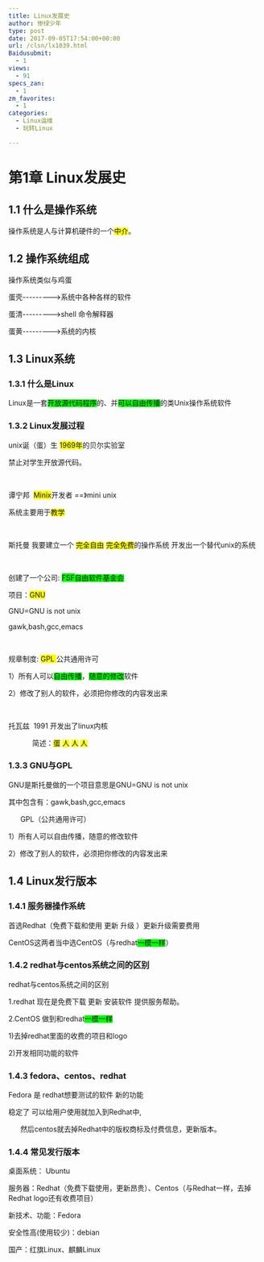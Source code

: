 ```yaml
---
title: Linux发展史
author: 惨绿少年
type: post
date: 2017-09-05T17:54:00+00:00
url: /clsn/lx1039.html
Baidusubmit:
  - 1
views:
  - 91
specs_zan:
  - 1
zm_favorites:
  - 1
categories:
  - Linux运维
  - 玩转Linux

---
```

# 第1章 Linux<span style="font-family:新宋体;Times New Roman&quot;;Times New Roman&quot;">发展史</span>

## 1.1 <span style="font-family: 新宋体;Times New Roman&quot;;Times New Roman&quot;">什么是操作系统</span>

<span style="font-family:新宋体;Times New Roman&quot;;Times New Roman&quot;">操作系统是人与计算机硬件的一个<span style="background:yellow;">中介</span>。</span>

## 1.2 <span style="font-family: 新宋体;Times New Roman&quot;;Times New Roman&quot;">操作系统组成</span>

<span style="font-family:新宋体;Times New Roman&quot;;Times New Roman&quot;">操作系统类似与鸡蛋</span>

<span style="font-family:新宋体;Times New Roman&quot;;Times New Roman&quot;">蛋壳</span>---------&gt;<span style="font-family:新宋体;Times New Roman&quot;;Times New Roman&quot;">系统中各种各样的软件</span> 

<span style="font-family:新宋体;Times New Roman&quot;;Times New Roman&quot;">蛋清</span>---------&gt;shell <span style="font-family:新宋体;Times New Roman&quot;;Times New Roman&quot;">命令解释器</span>

<span style="font-family:新宋体;Times New Roman&quot;;Times New Roman&quot;">蛋黄</span>---------&gt;<span style="font-family:新宋体;Times New Roman&quot;;Times New Roman&quot;">系统的内核</span>

## 1.3 Linux<span style="font-family:新宋体;Times New Roman&quot;;Times New Roman&quot;">系统</span>

### 1.3.1 <span style="font-family: 新宋体;Times New Roman&quot;;Times New Roman&quot;">什么是</span>Linux

Linux<span style="font-family:新宋体;Times New Roman&quot;;Times New Roman&quot;">是一套<span style="background:lime;">开放源代码程序</span>的、并<span style="background:lime;">可以自由传播</span>的类</span>Unix<span style="font-family:新宋体;Times New Roman&quot;;Times New Roman&quot;">操作系统软件</span>

### 1.3.2 Linux<span style="font-family:新宋体;Times New Roman&quot;;Times New Roman&quot;">发展过程</span>

unix<span style="font-family:新宋体;Times New Roman&quot;;Times New Roman&quot;">诞（蛋）生</span> <span style="background:yellow;">1969</span><span style="font-family:新宋体;Times New Roman&quot;;Times New Roman&quot;;background:yellow;">年</span><span style="font-family:新宋体;Times New Roman&quot;;Times New Roman&quot;">的贝尔实验室</span>&nbsp;

<span style="font-family:新宋体;Times New Roman&quot;;Times New Roman&quot;">禁止对学生开放源代码。</span>

&nbsp;

<span style="font-family:新宋体;Times New Roman&quot;;Times New Roman&quot;">谭宁邦</span>&nbsp; <span style="background:yellow;">Minix</span><span style="font-family:新宋体;Times New Roman&quot;;Times New Roman&quot;">开发者</span> ==<span style="font-family: 新宋体;Times New Roman&quot;;Times New Roman&quot;">》</span>mini unix 

<span style="font-family:新宋体;Times New Roman&quot;;Times New Roman&quot;">系统主要用于<span style="background:yellow;">教学</span></span>

&nbsp;

<span style="font-family:新宋体;Times New Roman&quot;;Times New Roman&quot;">斯托曼</span>&nbsp;<span style="font-family:新宋体;Times New Roman&quot;;Times New Roman&quot;">我要建立一个</span> <span style="font-family: 新宋体;Times New Roman&quot;;Times New Roman&quot;; background:yellow;">完全自由</span> <span style="font-family:新宋体;Times New Roman&quot;;Times New Roman&quot;;background:yellow;">完全免费</span><span style="font-family:新宋体;Times New Roman&quot;;Times New Roman&quot;">的操作系统</span> <span style="font-family:新宋体;Times New Roman&quot;;Times New Roman&quot;">开发出一个替代</span>unix<span style="font-family:新宋体;Times New Roman&quot;;Times New Roman&quot;">的系统</span>

&nbsp;

<span style="font-family:新宋体;Times New Roman&quot;;Times New Roman&quot;">创建了一个公司</span>: <span style="background: lime;">FSF</span><span style="font-family:新宋体;Times New Roman&quot;;Times New Roman&quot;; background:lime;">自由软件基金会</span>

<span style="font-family:新宋体;Times New Roman&quot;;Times New Roman&quot;">项目：</span><span style="background:yellow;">GNU</span>&nbsp;&nbsp;&nbsp; 

GNU=GNU is not unix

gawk,bash,gcc,emacs

&nbsp;

<span style="font-family:新宋体;Times New Roman&quot;;Times New Roman&quot;">规章制度</span>: <span style="background:yellow;">GPL </span><span style="font-family:新宋体;Times New Roman&quot;;Times New Roman&quot;">公共通用许可</span>

1<span style="font-family:新宋体;Times New Roman&quot;;Times New Roman&quot;">）所有人可以<span style="background:lime;">自由传播</span>，<span style="background:lime;">随意的修改</span>软件</span>

2<span style="font-family:新宋体;Times New Roman&quot;;Times New Roman&quot;">）修改了别人的软件，必须把你修改的内容发出来</span>

&nbsp;&nbsp;&nbsp;&nbsp;&nbsp;&nbsp;&nbsp;&nbsp;&nbsp;&nbsp;&nbsp; 

<span style="font-family:新宋体;Times New Roman&quot;;Times New Roman&quot;">托瓦兹</span>&nbsp; 1991 <span style="font-family:新宋体;Times New Roman&quot;;Times New Roman&quot;">开发出了</span>linux<span style="font-family:新宋体;Times New Roman&quot;;Times New Roman&quot;">内核</span>

&nbsp;&nbsp;&nbsp;&nbsp;&nbsp;&nbsp;&nbsp;&nbsp;&nbsp;&nbsp;&nbsp; <span style="font-family:新宋体;Times New Roman&quot;;Times New Roman&quot;">简述：<span style="background:yellow;">蛋</span></span> <span style="font-family: 新宋体;Times New Roman&quot;;Times New Roman&quot;; background:yellow;">人</span> <span style="font-family:新宋体;Times New Roman&quot;;Times New Roman&quot;;background:yellow;">人</span> <span style="font-family:新宋体;Times New Roman&quot;;Times New Roman&quot;;background:yellow;">人</span>

### 1.3.3 GNU<span style="font-family:新宋体;Times New Roman&quot;;Times New Roman&quot;">与</span>GPL

GNU<span style="font-family:新宋体;Times New Roman&quot;;Times New Roman&quot;">是斯托曼做的一个项目意思是</span>GNU=GNU is not unix&nbsp;&nbsp; 

<span style="font-family:新宋体;Times New Roman&quot;;Times New Roman&quot;">其中包含有：</span>gawk,bash,gcc,emacs

&nbsp;&nbsp;&nbsp;&nbsp;&nbsp; GPL<span style="font-family:新宋体;Times New Roman&quot;;Times New Roman&quot;">（公共通用许可）</span>

1<span style="font-family:新宋体;Times New Roman&quot;;Times New Roman&quot;">）所有人可以自由传播，随意的修改软件</span>

2<span style="font-family:新宋体;Times New Roman&quot;;Times New Roman&quot;">）修改了别人的软件，必须把你修改的内容发出来</span>

## 1.4 Linux<span style="font-family:新宋体;Times New Roman&quot;;Times New Roman&quot;">发行版本</span>

### 1.4.1 <span style="font-family: 新宋体;Times New Roman&quot;;Times New Roman&quot;">服务器操作系统</span>

<span style="font-family:新宋体;Times New Roman&quot;;Times New Roman&quot;">首选</span>Redhat<span style="font-family:新宋体;Times New Roman&quot;;Times New Roman&quot;">（免费下载和使用</span> <span style="font-family:新宋体;Times New Roman&quot;;Times New Roman&quot;">更新</span> <span style="font-family:新宋体;Times New Roman&quot;;Times New Roman&quot;">升级</span> <span style="font-family:新宋体;Times New Roman&quot;;Times New Roman&quot;">）更新升级需要费用</span>

CentOS<span style="font-family:新宋体;Times New Roman&quot;;Times New Roman&quot;">这两者当中选</span>CentOS<span style="font-family:新宋体;Times New Roman&quot;;Times New Roman&quot;">（与</span>redhat<span style="font-family:新宋体;Times New Roman&quot;;Times New Roman&quot;;background:lime;">一模一样</span><span style="font-family:新宋体;Times New Roman&quot;;Times New Roman&quot;">）</span>

### 1.4.2 redhat<span style="font-family:新宋体;Times New Roman&quot;;Times New Roman&quot;">与</span>centos<span style="font-family:新宋体;Times New Roman&quot;;Times New Roman&quot;">系统之间的区别</span>

redhat<span style="font-family:新宋体;Times New Roman&quot;;Times New Roman&quot;">与</span>centos<span style="font-family:新宋体;Times New Roman&quot;;Times New Roman&quot;">系统之间的区别</span>

1.redhat <span style="font-family:新宋体;Times New Roman&quot;;Times New Roman&quot;">现在是免费下载</span> <span style="font-family:新宋体;Times New Roman&quot;;Times New Roman&quot;">更新</span> <span style="font-family:新宋体;Times New Roman&quot;;Times New Roman&quot;">安装软件</span> <span style="font-family:新宋体;Times New Roman&quot;;Times New Roman&quot;">提供服务帮助。</span>

2.CentOS <span style="font-family:新宋体;Times New Roman&quot;;Times New Roman&quot;">做到和</span>redhat<span style="font-family:新宋体;Times New Roman&quot;;Times New Roman&quot;;background:lime;">一模一样</span>&nbsp;

1)<span style="font-family:新宋体;Times New Roman&quot;;Times New Roman&quot;">去掉</span>redhat<span style="font-family:新宋体;Times New Roman&quot;;Times New Roman&quot;">里面的收费的项目和</span>logo

2)<span style="font-family:新宋体;Times New Roman&quot;;Times New Roman&quot;">开发相同功能的软件</span>

### 1.4.3 fedora<span style="font-family:新宋体;Times New Roman&quot;;Times New Roman&quot;">、</span>centos<span style="font-family:新宋体;Times New Roman&quot;;Times New Roman&quot;">、</span>redhat

Fedora <span style="font-family:新宋体;Times New Roman&quot;;Times New Roman&quot;">是</span> redhat<span style="font-family:新宋体;Times New Roman&quot;;Times New Roman&quot;">想要测试的软件</span> <span style="font-family:新宋体;Times New Roman&quot;;Times New Roman&quot;">新的功能</span> 

<span style="font-family:新宋体;Times New Roman&quot;;Times New Roman&quot;">稳定了</span> <span style="font-family:新宋体;Times New Roman&quot;;Times New Roman&quot;">可以给用户使用就加入到</span>Redhat<span style="font-family:新宋体;Times New Roman&quot;;Times New Roman&quot;">中</span>,

&nbsp;&nbsp;&nbsp;&nbsp;&nbsp; <span style="font-family:新宋体;Times New Roman&quot;;Times New Roman&quot;">然后</span>centos<span style="font-family:新宋体;Times New Roman&quot;;Times New Roman&quot;">就去掉</span>Redhat<span style="font-family:新宋体;Times New Roman&quot;;Times New Roman&quot;">中的版权商标及付费信息，更新版本。</span>

### 1.4.4 <span style="font-family: 新宋体;Times New Roman&quot;;Times New Roman&quot;">常见发行版本</span>

<span style="font-family:新宋体;Times New Roman&quot;;Times New Roman&quot;">桌面系统：</span> Ubuntu

<span style="font-family:新宋体;Times New Roman&quot;;Times New Roman&quot;">服务器：</span>Redhat<span style="font-family:新宋体;Times New Roman&quot;;Times New Roman&quot;">（免费下载使用，更新昂贵）、</span>Centos<span style="font-family:新宋体;Times New Roman&quot;;Times New Roman&quot;">（与</span>Redhat<span style="font-family:新宋体;Times New Roman&quot;;Times New Roman&quot;">一样，去掉</span>Redhat logo<span style="font-family:新宋体;Times New Roman&quot;;Times New Roman&quot;">还有收费项目）</span>

<span style="font-family:新宋体;Times New Roman&quot;;Times New Roman&quot;">新技术、功能：</span>Fedora 

<span style="font-family:新宋体;Times New Roman&quot;;Times New Roman&quot;">安全性高</span>(<span style="font-family:新宋体;Times New Roman&quot;;Times New Roman&quot;">使用较少</span>)<span style="font-family:新宋体;Times New Roman&quot;;Times New Roman&quot;">：</span>debian

<span style="font-family:新宋体;Times New Roman&quot;;Times New Roman&quot;">国产：红旗</span>Linux<span style="font-family:新宋体;Times New Roman&quot;;Times New Roman&quot;">、麒麟</span>Linux
            </ul>
          </li>
        </ul>
      </li>
    </ul>
  </div>
